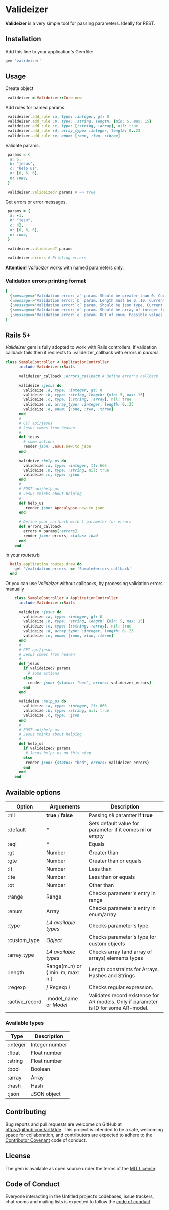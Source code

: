 # Valideizer

**Valideizer** is a very simple tool for passing parameters. Ideally for REST.

## Installation

Add this line to your application's Gemfile:

```ruby
gem 'valideizer'
```

## Usage

Create object
```ruby
 valideizer = Valideizer::Core.new
```

Add rules for named params.

```ruby
 valideizer.add_rule :a, type: :integer, gt: 0
 valideizer.add_rule :b, type: :string, length: {min: 5, max: 15}
 valideizer.add_rule :c, type: [:string, :array], nil: true
 valideizer.add_rule :d, array_type: :integer, length: 0..23
 valideizer.add_rule :e, enum: [:one, :two, :three]
```

Validate params.

```ruby
 params = {
  a: 5,
  b: "jesus",
  c: "help us",
  d: [6, 6, 6],
  e: :one,
 }
 
 valideizer.valideized? params # => true
```

Get errors or error messages.

```ruby
 params = {
  a: -1,
  b: "jesu",
  c: 42,
  d: [6, 6, 6],
  e: :one,
 }
 
 valideizer.valideized? params
 
 valideizer.errors # Printing errors
```

**Attention!** *Valideizer* works with named parameters only.

### Validation errors printing format
```ruby
[
  {:message=>"Validation error:`a` param. Should be greater than 0. Current value: `-34`."},
  {:message=>"Validation error:`b` param. Length must be 0..10. Current value: `fivesixseveneightnine`, length: 21. "},
  {:message=>"Validation error:`c` param. Should be json type. Current type: `some`. "},
  {:message=>"Validation error:`d` param. Should be array of integer type. "},
  {:message=>"Validation error:`e` param. Out of enum. Possible values [1, 2, 3]. Current value: `4`."}
]

```

## Rails 5+

*Valideizer* gem is fully adopted to work with Rails controllers. If validation callback fails then it redirects to :valideizer_callback with errors in *params*


```ruby
class SampleController < ApplicationController
      include Valideizer::Rails
      
      valideizer_callback :errors_callback # Define error's callback
      
      valideize :jesus do
        valideize :a, type: :integer, gt: 0
        valideize :b, type: :string, length: {min: 5, max: 15}
        valideize :c, type: [:string, :array], nil: true
        valideize :d, array_type: :integer, length: 0..23
        valideize :e, enum: [:one, :two, :three]
      end
      #
      # GET api/jesus
      # Jesus comes from heaven
      # 
      def jesus
        # some actions
        render json: Jesus.new.to_json 
      end
      
      valideize :help_us do
        valideize :a, type: :integer, lt: 666
        valideize :b, type: :string, nil: true
        valideize :c, type: :json
      end
      #
      # POST api/help_us
      # Jesus thinks about helping
      # 
      def help_us
         render json: Apocalypse.new.to_json
      end
      
      # Define your callback with 1 parameter for errors
      def errors_callback
        errors = params[:errors]
        render json: errors, status: :bad
      end
    end
```

In your *routes.rb* 

```ruby
  Rails.application.routes.draw do
    get '/validation_errors' => 'Sample#errors_callback'
  end
```

Or you can use *Valideizer* without callbacks, by processing validation errors manually

```ruby
    class SampleController < ApplicationController
      include Valideizer::Rails
      
      valideize :jesus do
        valideize :a, type: :integer, gt: 0
        valideize :b, type: :string, length: {min: 5, max: 15}
        valideize :c, type: [:string, :array], nil: true
        valideize :d, array_type: :integer, length: 0..23
        valideize :e, enum: [:one, :two, :three]
      end
      #
      # GET api/jesus
      # Jesus comes from heaven
      # 
      def jesus
        if valideized? params
          # some actions
        else
          render json: {status: "bed", errors: valideizer_errors}
        end
      end
      
      valideize :help_us do
        valideize :a, type: :integer, lt: 666
        valideize :b, type: :string, nil: true
        valideize :c, type: :json
      end
      #
      # POST api/help_us
      # Jesus thinks about helping
      # 
      def help_us
        if valideized? params
         # Jesus helps us on this step
        else
         render json: {status: "bed", errors: valideizer_errors}
        end
      end
    end
```

## Available options

| Option | Arguements | Description  |
|---|---|---|
| :nil | **true** / **false**   | Passing *nil* paramter if **true**    |
| :default | *   | Sets default value for parameter if it comes nil or empty   |
| :eql | * | Equals |
| :gt | Number | Greater than
| :gte | Number | Greater than or equals
| :lt | Number | Less than
| :lte | Number | Less than or equals
| :ot | Number | Other than
| :range | Range | Checks parameter's entry in range
| :enum | Array | Checks parameter's entry in enum/array
| :type | *L4 available types* | Checks parameter's type
| :custom_type | *Object* | Checks parameter's type for custom objects
| :array_type | *L4 available types* | Checks array (and array of arrays) elements types
| :length |  Range(m..n) or <br> { min: m, max: n } |  Length constraints for Arrays, Hashes and Strings
| :regexp |  / Regexp /|  Checks regular expression.
| :active_record |  :model_name or *Model* | Validates record existence for AR models. Only if parameter is ID for some AR-model.


### Available types
| Type | Description |
| ---- | ----------- |
| :integer | Integer number
| :float | Float number
| :string | Float number
| :bool | Boolean
| :array | Array
| :hash | Hash
| :json | JSON object


## Contributing

Bug reports and pull requests are welcome on GitHub at https://github.com/artk0de. This project is intended to be a safe, welcoming space for collaboration, and contributors are expected to adhere to the [Contributor Covenant](http://contributor-covenant.org) code of conduct.

## License

The gem is available as open source under the terms of the [MIT License](https://opensource.org/licenses/MIT).

## Code of Conduct

Everyone interacting in the Untitled project’s codebases, issue trackers, chat rooms and mailing lists is expected to follow the [code of conduct](https://github.com/[USERNAME]/untitled/blob/master/CODE_OF_CONDUCT.md).
